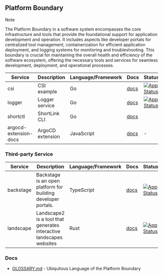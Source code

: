 ## Platform Boundary

> [!NOTE]
> The Platform Boundary in a software system encompasses the core infrastructure and tools that provide 
> the foundational support for application development and operation. It includes aspects like developer portals 
> for centralized tool management, containerization for efficient application deployment, and logging systems 
> for monitoring and troubleshooting. This boundary is crucial for maintaining the overall health and efficiency of 
> the software ecosystem, offering the necessary tools and services for seamless development, deployment, 
> and operational processes.

| Service               | Description       | Language/Framework | Docs                                           | Status                                                                                                                                                |
|-----------------------|-------------------|--------------------|------------------------------------------------|-------------------------------------------------------------------------------------------------------------------------------------------------------|
| csi                   | CSI example       | Go                 | [docs](./boundaries/platform/csi/README.md)    | [![App Status](https://argo.shortlink.best/api/badge?name=shortlink-csi&revision=true)](https://argo.shortlink.best/applications/shortlink-csi)       |                                                                     
| logger                | Logger service    | Go                 | [docs](./boundaries/platform/logger/README.md) | [![App Status](https://argo.shortlink.best/api/badge?name=shortlink-logger&revision=true)](https://argo.shortlink.best/applications/shortlink-logger) |                                                                  
| shortctl              | ShortLink CLI     | Go                 | [docs](./boundaries/platform/cli/README.md)    |                                                                                                                                                       |                                                                   
| argocd-extension-docs | ArgoCD extension  | JavaScript         | [docs](./argocd-extension-docs/README.md)      | -                                                                                                                                                     |

### Third-party Service

| Service   | Description                                                         | Language/Framework | Docs                                       | Status                                                                                                                                  |
|-----------|---------------------------------------------------------------------|--------------------|--------------------------------------------|-----------------------------------------------------------------------------------------------------------------------------------------|
| backstage | Backstage is an open platform for building developer portals.       | TypeScript         | [docs](https://backstage.io/docs/)         | [![App Status](https://argo.shortlink.best/api/badge?name=backstage&revision=true)](https://argo.shortlink.best/applications/backstage) |    
| landscape | Landscape2 is a tool that generates interactive landscapes websites | Rust               | [docs](https://github.com/cncf/landscape2) | [![App Status](https://argo.shortlink.best/api/badge?name=landscape&revision=true)](https://argo.shortlink.best/applications/landscape) |

### Docs

- [GLOSSARY.md](./GLOSSARY.md) - Ubiquitous Language of the Platform Boundary
